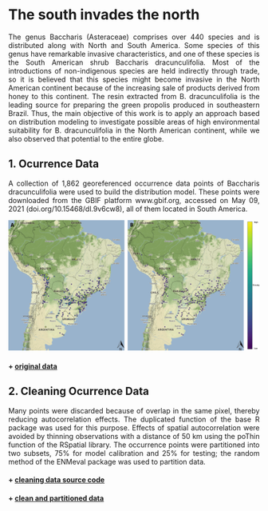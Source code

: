 # The south invades the north 
<p align="justify" >
The genus Baccharis (Asteraceae) comprises over 440 species and is distributed along with North and South America. Some species of this genus have remarkable invasive characteristics, and one of these species is the South American shrub Baccharis dracunculifolia. Most of the introductions of non-indigenous species are held indirectly through trade, so it is believed that this species might become invasive in the North American continent because of the increasing sale of products derived from honey to this continent. The resin extracted from B. dracunculifolia is the leading source for preparing the green propolis produced in southeastern Brazil. Thus, the main objective of this work is to apply an approach based on distribution modeling to investigate possible areas of high environmental suitability for B. dracunculifolia in the North American continent, while we also observed that potential to the entire globe.
</p>

## 1. Ocurrence Data 
<p align="justify">
A collection of 1,862 georeferenced occurrence data points of Baccharis dracunculifolia were used to build the distribution model. These points were downloaded from the GBIF platform www.gbif.org, accessed on May 09, 2021 (doi.org/10.15468/dl.9v6cw8), all of them located in South America.
  </p>
  <img src = "figs/baccharis.png">
  
  #### + [original data](data/original/baccharis.csv)

  
  
 ## 2. Cleaning Ocurrence Data 

 <p align="justify">
  Many points were discarded because of overlap in the same pixel, thereby reducing autocorrelation effects. The duplicated function of the base R package was used for this purpose. Effects of spatial autocorrelation were avoided by thinning observations with a distance of 50 km using the poThin function of the RSpatial library. The occurrence points were partitioned into two subsets, 75% for model calibration and 25% for testing; the random method of the  ENMeval package was used to partition data.
  </p>
  
  #### + [cleaning data source code](src/1.cleaning_data.R)
  
  #### + [clean and partitioned data](data/unique_clean/)
